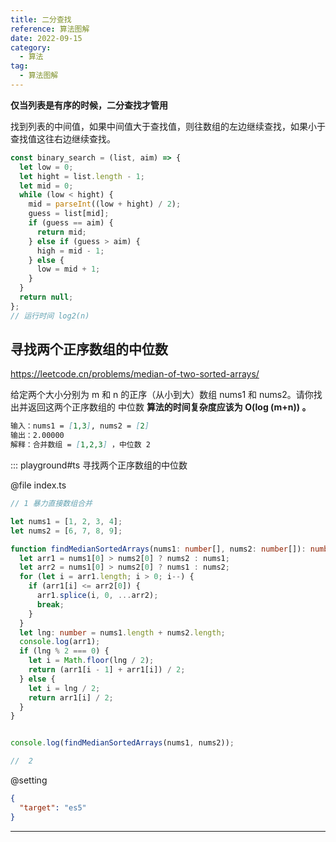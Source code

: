 ```yaml
---
title: 二分查找
reference: 算法图解
date: 2022-09-15
category:
  - 算法
tag:
  - 算法图解
---
```


**仅当列表是有序的时候，二分查找才管用**

找到列表的中间值，如果中间值大于查找值，则往数组的左边继续查找，如果小于查找值这往右边继续查找。

```js
const binary_search = (list, aim) => {
  let low = 0;
  let hight = list.length - 1;
  let mid = 0;
  while (low < hight) {
    mid = parseInt((low + hight) / 2);
    guess = list[mid];
    if (guess == aim) {
      return mid;
    } else if (guess > aim) {
      high = mid - 1;
    } else {
      low = mid + 1;
    }
  }
  return null;
};
// 运行时间 log2(n)
```

## 寻找两个正序数组的中位数

<https://leetcode.cn/problems/median-of-two-sorted-arrays/>

给定两个大小分别为 m 和 n 的正序（从小到大）数组 nums1 和 nums2。请你找出并返回这两个正序数组的 中位数
**算法的时间复杂度应该为 O(log (m+n)) 。**

```md
输入：nums1 = [1,3], nums2 = [2]
输出：2.00000
解释：合并数组 = [1,2,3] ，中位数 2
```

::: playground#ts 寻找两个正序数组的中位数

@file index.ts

```ts
// 1 暴力直接数组合并

let nums1 = [1, 2, 3, 4];
let nums2 = [6, 7, 8, 9];

function findMedianSortedArrays(nums1: number[], nums2: number[]): number {
  let arr1 = nums1[0] > nums2[0] ? nums2 : nums1;
  let arr2 = nums1[0] > nums2[0] ? nums1 : nums2;
  for (let i = arr1.length; i > 0; i--) {
    if (arr1[i] <= arr2[0]) {
      arr1.splice(i, 0, ...arr2);
      break;
    }
  }
  let lng: number = nums1.length + nums2.length;
  console.log(arr1);
  if (lng % 2 === 0) {
    let i = Math.floor(lng / 2);
    return (arr1[i - 1] + arr1[i]) / 2;
  } else {
    let i = lng / 2;
    return arr1[i] / 2;
  }
}


console.log(findMedianSortedArrays(nums1, nums2));

//  2
```

@setting

```json
{
  "target": "es5"
}
```

---
